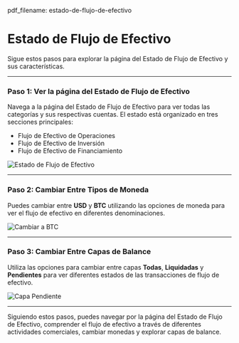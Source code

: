 pdf_filename: estado-de-flujo-de-efectivo

# Estado de Flujo de Efectivo

Sigue estos pasos para explorar la página del Estado de Flujo de Efectivo y sus características.

---

### Paso 1: Ver la página del Estado de Flujo de Efectivo

Navega a la página del Estado de Flujo de Efectivo para ver todas las categorías y sus respectivas cuentas. El estado está organizado en tres secciones principales:

- Flujo de Efectivo de Operaciones
- Flujo de Efectivo de Inversión
- Flujo de Efectivo de Financiamiento

![Estado de Flujo de Efectivo](./screenshots/cash-flow.cy.ts/cash-flow.png)

---

<!-- new-page -->

### Paso 2: Cambiar Entre Tipos de Moneda

Puedes cambiar entre **USD** y **BTC** utilizando las opciones de moneda para ver el flujo de efectivo en diferentes denominaciones.

![Cambiar a BTC](./screenshots/cash-flow.cy.ts/cash-flow-btc-currency.png)

---

<!-- new-page -->

### Paso 3: Cambiar Entre Capas de Balance

Utiliza las opciones para cambiar entre capas **Todas**, **Liquidadas** y **Pendientes** para ver diferentes estados de las transacciones de flujo de efectivo.

![Capa Pendiente](./screenshots/cash-flow.cy.ts/cash-flow-pending.png)

---

Siguiendo estos pasos, puedes navegar por la página del Estado de Flujo de Efectivo, comprender el flujo de efectivo a través de diferentes actividades comerciales, cambiar monedas y explorar capas de balance.
